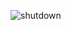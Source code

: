 ![shutdown](https://github.com/noIIem/Shutdown_Scheduler/assets/77765100/5942876e-06e0-4430-9eee-7fc811bc0bb1)
